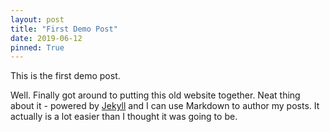 ```yaml
---
layout: post
title: "First Demo Post"
date: 2019-06-12
pinned: True
---
```


This is the first demo post.

Well. Finally got around to putting this old website together. Neat thing about it - powered by [Jekyll](http://jekyllrb.com) and I can use Markdown to author my posts. It actually is a lot easier than I thought it was going to be.
